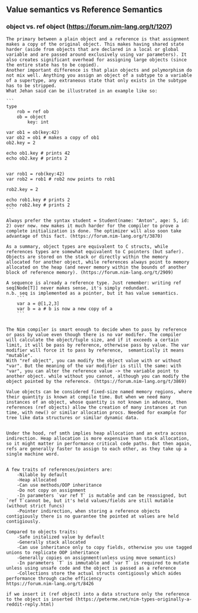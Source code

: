 ## Value semantics vs Reference Semantics
### object vs. ref object (https://forum.nim-lang.org/t/1207)
	The primary between a plain object and a reference is that assignment makes a copy of the original object. This makes having shared state harder (aside from objects that are declared in a local or global variable and are passed around exclusively using var parameters). It also creates significant overhead for assigning large objects (since the entire state has to be copied).
	Another important difference is that plain objects and polymorphism do not mix well. Anything you assign an object of a subtype to a variable of a supertype, any extraneous state that only exists in the subtype has to be stripped.
	What Jehan said can be illustrated in an example like so:

	```
	type
		rob = ref ob
		ob = object
			key: int

	var ob1 = ob(key:42)
	var ob2 = ob1 # makes a copy of ob1
	ob2.key = 2

	echo ob1.key # prints 42
	echo ob2.key # prints 2


	var rob1 = rob(key:42)
	var rob2 = rob1 # rob2 now points to rob1

	rob2.key = 2

	echo rob1.key # prints 2
	echo rob2.key # prints 2
	```
	
	Always prefer the syntax student = Student(name: "Anton", age: 5, id: 2) over new. new makes it much harder for the compiler to prove a complete initialization is done. The optimizer will also soon take advantage of this fact. (https://forum.nim-lang.org/t/3870)
	
	As a summary, object types are equivalent to C structs, while references types are somewhat equivalent to C pointers (but safer).
	Objects are stored on the stack or directly within the memory allocated for another object, while references always point to memory allocated on the heap (and never memory within the bounds of another block of reference memory). (https://forum.nim-lang.org/t/2909)
	
	A sequence is already a reference type. Just remember: writing ref seq[Node[T]] never makes sense, it's simply redundant.
	n.b. seq is implemented as a pointer, but it has value semantics.
		```
		var a = @[1,2,3]
		var b = a # b is now a new copy of a
		```


	The Nim compiler is smart enough to decide when to pass by reference or pass by value even though there is no var modifer. The compiler will calculate the object/tuple size, and if it exceeds a certain limit, it will be pass by reference, otherwise pass by value. The var modifier will force it to pass by reference,  semantically it means "mutable".
	With "ref object", you can modify the object value with or without "var". But the meaning of the var modifier is still the same: with "var", you can alter the reference value -> the variable point to another object. while without you cannot, although you can modify the object pointed by the reference. (https://forum.nim-lang.org/t/3869)
	
	Value objects can be considered fixed-size named memory regions, where their quantity is known at compile time. But when we need many instances of an object, whose quantity is not known in advance, then references (ref objects) allow the creation of many instances at run time, with new() or similar allocation procs. Needed for example for tree like data structures or similar dynamic data.


	Under the hood, ref smth implies heap allocation and an extra access indirection. Heap allocation is more expensive than stack allocation, so it might matter in performance critical code paths. But then again, refs are generally faster to assign to each other, as they take up a single machine word. 
	
	
	A few traits of references/pointers are: 
		-Nilable by default	
		-Heap allocated	
		-Can use methods/OOP inheritance	
		-Do not copy on assignment	
		-In parameters `var ref T` is mutable and can be reassigned, but `ref T`cannot be, but it's held values/fields are still mutable (without strict funcs)	
		-Pointer indirection, when storing a reference objects contigiously there is no guarantee the pointed at values are held contigiously.	

	Compared to objects traits:
		-Safe initalized value by default	
		-Generally stack allocated	
		-Can use inheritance only to copy fields, otherwise you use tagged unions to replicate OOP inheritance	
		-Generally copies on assignment(unless using move semantics)	
		-In parameters `T` is immutable and `var T` is required to mutate unless using unsafe code and the object is passed as a reference	
		-Collections store the actual structs contigiously which aides performance through cache efficiency
	https://forum.nim-lang.org/t/8426
	
	if we insert it (ref object) into a data structure only the reference to the object is inserted (https://peterme.net/nim-types-originally-a-reddit-reply.html)